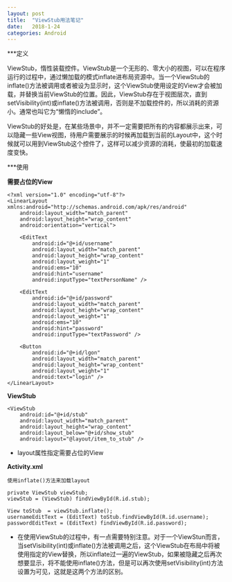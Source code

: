 ```yaml
---
layout: post
title:  "ViewStub用法笔记"
date:   2018-1-24
categories: Android
---
```


***定义    

ViewStub，惰性装载控件。ViewStub是一个无形的、零大小的视图，可以在程序运行的过程中，通过懒加载的模式inflate进布局资源中。当一个ViewStub的inflate()方法被调用或者被设为显示时，这个ViewStub使用设定的View才会被加载，并替换当前ViewStub的位置。因此，ViewStub存在于视图层次，直到setVisibility(int)或inflate()方法被调用，否则是不加载控件的，所以消耗的资源小。通常也叫它为“懒惰的include”。

ViewStub的好处是，在某些场景中，并不一定需要把所有的内容都展示出来，可以隐藏一些View视图，待用户需要展示的时候再加载到当前的Layout中，这个时候就可以用到ViewStub这个控件了，这样可以减少资源的消耗，使最初的加载速度变快。

***使用

__需要占位的View__

    <?xml version="1.0" encoding="utf-8"?>
    <LinearLayout xmlns:android="http://schemas.android.com/apk/res/android"
        android:layout_width="match_parent"
        android:layout_height="wrap_content"
        android:orientation="vertical">

        <EditText
            android:id="@+id/username"
            android:layout_width="match_parent"
            android:layout_height="wrap_content"
            android:layout_weight="1"
            android:ems="10"
            android:hint="username"
            android:inputType="textPersonName" />

        <EditText
            android:id="@+id/password"
            android:layout_width="match_parent"
            android:layout_height="wrap_content"
            android:layout_weight="1"
            android:ems="10"
            android:hint="password"
            android:inputType="textPassword" />

        <Button
            android:id="@+id/lgon"
            android:layout_width="match_parent"
            android:layout_height="wrap_content"
            android:layout_weight="1"
            android:text="login" />
    </LinearLayout>

__ViewStub__

    <ViewStub
        android:id="@+id/stub"
        android:layout_width="match_parent"
        android:layout_height="wrap_content"
        android:layout_below="@+id/show_stub"
        android:layout="@layout/item_to_stub" />

* layout属性指定需要占位的View

__Activity.xml__

    使用inflate()方法来加载layout

    private ViewStub viewStub;
    viewStub = (ViewStub) findViewById(R.id.stub);

    View toStub  = viewStub.inflate();
    usernameEditText = (EditText) toStub.findViewById(R.id.username);
    passwordEditText = (EditText) findViewById(R.id.password);

* 在使用ViewStub的过程中，有一点需要特别注意。对于一个ViewStun而言，当setVisibility(int)或inflate()方法被调用之后，这个ViewStub在布局中将被使用指定的View替换，所以inflate过一遍的ViewStub，如果被隐藏之后再次想要显示，将不能使用inflate()方法，但是可以再次使用setVisibility(int)方法设置为可见，这就是这两个方法的区别。
